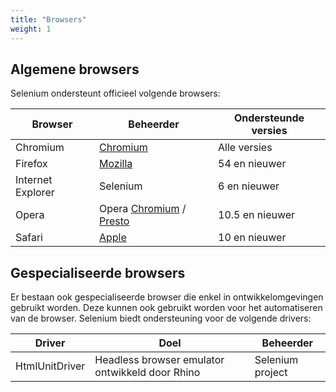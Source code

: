 ```yaml
---
title: "Browsers"
weight: 1
---
```


## Algemene browsers

Selenium ondersteunt officieel volgende browsers:

| Browser | Beheerder | Ondersteunde versies |
| -------- | ---------- | ------------------ |
| Chromium | [Chromium](//sites.google.com/a/chromium.org/chromedriver/) | Alle versies |
| Firefox | [Mozilla](//github.com/mozilla/geckodriver/) | 54 en nieuwer |
| Internet Explorer | Selenium | 6 en nieuwer |
| Opera | Opera [Chromium](//github.com/operasoftware/operachromiumdriver/) / [Presto](//github.com/operasoftware/operaprestodriver) | 10.5 en nieuwer |
| Safari | [Apple](//webkit.org/blog/6900/webdriver-support-in-safari-10/) | 10 en nieuwer |

## Gespecialiseerde browsers

Er bestaan ook gespecialiseerde browser die enkel in ontwikkelomgevingen gebruikt
worden. Deze kunnen ook gebruikt worden voor het automatiseren van de browser.
Selenium biedt ondersteuning voor de volgende drivers:

| Driver | Doel | Beheerder |
| -------- | ---------- | ------------------ |
| HtmlUnitDriver | Headless browser emulator ontwikkeld door Rhino | Selenium project |
